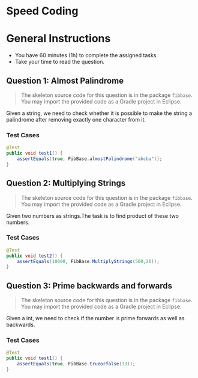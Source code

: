 
Speed Coding
=========

# General Instructions

+ You have 60 minutes (1h) to complete the assigned tasks.
+ Take your time to read the question.

## Question 1: Almost Palindrome

> The skeleton source code for this question is in the package `fibbase`. You may import the provided code as a Gradle project in Eclipse.

Given a string, we need to check whether it is possible to make the string a palindrome after removing exactly one character from it.

### Test Cases

```java
@Test
public void test1() {
	assertEquals(true, FibBase.almostPalindrome("abcba"));
}
```
## Question 2: Multiplying Strings

> The skeleton source code for this question is in the package `fibbase`. You may import the provided code as a Gradle project in Eclipse.

Given two numbers as strings.The task is to find product of these two numbers.

### Test Cases

```java
@Test
public void test2() {
	assertEquals(10000, FibBase.MultiplyStrings(500,20));
}
```
## Question 3: Prime backwards and forwards

> The skeleton source code for this question is in the package `fibbase`. You may import the provided code as a Gradle project in Eclipse.

Given a int, we need to check if the number is prime forwards as well as backwards.
### Test Cases

```java
@Test
public void test1() {
	assertEquals(true, FibBase.trueorfalse(13));
}
```
